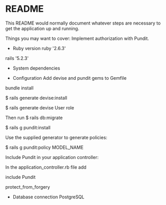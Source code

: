 # README

This README would normally document whatever steps are necessary to get the
application up and running.

Things you may want to cover:
Implement authorization with Pundit.

* Ruby version
ruby '2.6.3'

rails '5.2.3'
* System dependencies

* Configuration
Add devise and pundit gems to Gemfile

bundle install

$ rails generate devise:install

$ rails generate devise User role

Then run $ rails db:migrate

$ rails g pundit:install

Use the supplied generator to generate policies:

$ rails g pundit:policy MODEL_NAME

Include Pundit in your application controller:

In the application_controller.rb file add

include Pundit

protect_from_forgery


* Database connection
PostgreSQL
